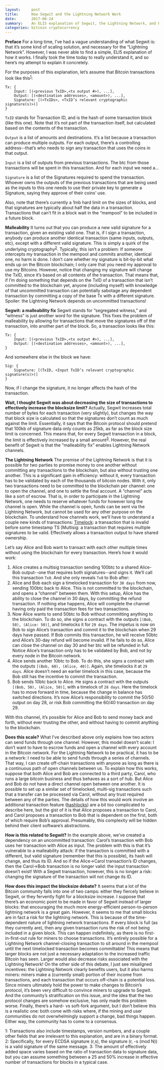 ```yaml
---
layout:     post
title:      How Segwit and the Lightning Network Work
date:       2017-06-24
summary:    An ELI5 explanation of Segwit, the Lightning Network, and how they are related
categories: bitcoin cryptocurrency
---
```


**Preface**
For a long time, I’ve had a vague understanding of what Segwit is: that it’s some kind of scaling solution, and necessary for the “Lightning Network”. However, I was never able to find a simple, ELI5 explanation of how it works. I finally took the time today to really understand it, and so here’s my attempt to explain it concretely.
 
For the purposes of this explanation, let’s assume that Bitcoin transactions look like this<sup>[1](#fn1)</sup>:
```
Tx: {
    Input: [(<previous TxID>,<tx output #>), ...],
    Output: [(<destination addresses>, <amount>), ...],
    Signature: [(<TxIDs>, <TxID’s relevant cryptographic signature(s)>)]
}
```

`TxID` stands for Transaction ID, and is the hash of some transaction block (like this one). Note that it’s not part of the transaction itself, but calculated based on the contents of the transaction.
 
`Output` is a list of amounts and destinations. It’s a list because a transaction can produce multiple outputs. For each output, there’s a controlling address--that’s who needs to sign any transaction that uses the coins in that output.
 
`Input` is a list of outputs from previous transactions. The btc from those transactions will be spent in this transaction. And for each input we need a...
 
`Signature` is a list of the Signatures required to spend the transaction. Whoever owns the outputs of the previous transactions that are being used as the inputs to this one needs to use their private key to generate a Signature, saying they approve of their coins’ use.
 
Also, note that there’s currently a 1mb hard limit on the sizes of blocks, and that signatures are typically about half the data in a transaction. Transactions that can’t fit in a block wait in the “mempool” to be included in a future block.
 
**Malleability**
It turns out that you can produce a new valid signature for a transaction, given an existing valid one. That is, if I sign a transaction, anybody can produce another identical transaction (same inputs, outputs, etc), except with a different valid signature. This is simply a quirk of the underlying cryptography<sup>[2](#fn2)</sup>.
Typically, this isn’t a problem: If someone intercepts my transaction in the mempool and commits another, identical one, no harm is done. I don’t care whether my signature is bit-by-bit what ends up on the Bitcoin blockchain; I only care that you need my approval to use my Bitcoins. 
However, notice that changing my signature will change the TxID, since it’s based on all contents of the transaction. That means that, if I’m doing something that depends on the TxID of a transaction that isn’t committed to the blockchain yet, anyone (including myself) with knowledge of that uncommitted transaction can potentially sabotage any dependent transaction by committing a copy of the base Tx with a different signature.
Spoiler: the Lightning Network depends on uncommitted transactions!

**Segwit: a malleability fix**
Segwit stands for “segregated witness,” and “witness” is just another word for the signature. This fixes the problem of malleability by allowing for transactions that move the signatures off of the transaction, into another part of the block. So, a transaction looks like this:
```
Tx: {
    Input: [(<previous TxID>,<tx output #>), ...],
    Output: [(<destination addresses>, <amount>), ...],
}
```
And somewhere else in the block we have:
```
Sig: {
    Signature: [(TxID, <Input TxID’s relevant cryptographic signature(s)>)]
}
```
Now, if I change the signature, it no longer affects the hash of the transaction.
 
**Wait, I thought Segwit was about decreasing the size of transactions to effectively increase the blocksize limit?**
Actually, Segwit increases total number of bytes for each transaction (very slightly), but changes the way that block size is calculated so that the signatures don’t count as much against the limit. Essentially, it says that the Bitcoin protocol should pretend that 100kb of signature data only counts as 25kb, as far as the block size limit is concerned. This means that, for every Segwit transaction in a block, the limit is effectively increased by a small amount<sup>[3](#fn3)</sup>.
However, the real benefit of Segwit is that the “malleability fix” enables Lightning Network channels.
 
**The Lightning Network**
The premise of the Lightning Network is that it is possible for two parties to promise money to one another without committing any transactions to the blockchain, but also without trusting one another. This is a significant gain in efficiency: without it, every transaction has to be validated by each of the thousands of bitcoin nodes. With it, only two transactions need to be committed to the blockchain per channel: one to open the channel, and one to settle the final account.
A “channel” acts like a sort of escrow. That is, in order to participate in the Lightning Network, one needs to reserve whatever funds for however long the channel is open. While the channel is open, funds can be sent via the Lightning Network, but cannot be used for any other purpose on the blockchain.
To understand how channels work, we’ll have to understand a couple new kinds of transactions:
[Timelock](https://en.bitcoin.it/wiki/Timelock): a transaction that is invalid before some timestamp TS
[Multisig: a transaction that requires multiple signatures to be valid. Effectively allows a transaction output to have shared ownership.
 
Let’s say Alice and Bob want to transact with each other multiple times without using the blockchain for every transaction. Here’s how it would work:
1. Alice creates a multisig transaction sending 100btc to a shared Alice-Bob output--one that requires both signatures--and signs it. We’ll call this transaction `Tx0`. And she only reveals `Tx0` to Bob after:
2. Alice and Bob each sign a timelocked transaction for `30 days` from now, sending 100btc back to Alice. This is not committed to the blockchain, and opens a “channel” between them.
With this setup, Alice has the ability to close the channel in 30 days, by committing the refund transaction. If nothing else happens, Alice will complete the channel having only paid the transaction fees for two transactions.
3. Now Alice wants to send 50btc to Bob without committing anything to the blockchain. To do so, she signs a contract with the outputs `[(Bob, 50), (Alice: 50)]`, and timelocks it for `29 days`.
The impetus is now on Bob to sign Alice’s transaction and commit it to the blockchain when 29 days have passed. 
If Bob commits this transaction, he will receive 50btc and Alice’s 30-day refund will become invalid. If he fails to do so, Alice can close the channel on day 30 and her btc will be refunded in full. Notice Alice’s transaction only has to be validated by Bob, and not by every node in the Bitcoin network.
4. Alice sends another 10btc to Bob. To do this, she signs a contract with the outputs `[(Bob, 60), (Alice, 40)]`. Again, she timelocks it at `29 days`.
Alice doesn’t need an earlier timelock in this case, because the Bob still has the incentive to commit the transaction.
5. Bob sends 10btc back to Alice. He signs a contract with the outputs `[(Bob, 50), (Alice, 50)]`, with a timelock of `28 days`.
Here the timelock has to move forward in time, because the change in balance has switched directions. It’s now Alice’s responsibility to commit the 50/50 output on day 28, or risk Bob committing the 60/40 transaction on day 29.
 
With this channel, it’s possible for Alice and Bob to send money back and forth, without ever trusting the other, and without having to commit anything to the blockchain.
 
**Does this scale?**
What I’ve described above only explains how two actors can send funds through one channel. However, this model doesn’t scale: I don’t want to have to escrow funds and open a channel with every account in the Bitcoin network.
For the Lightning Network to be practical, it has to be a network: I need to be able to send funds through a series of channels. That way, I can create off-chain transactions with anyone as long as there is a continuous path of open channels between us.
To explain how this works, suppose that both Alice and Bob are connected to a third party, Carol, who runs a large bitcoin business and thus behaves as a sort of hub. But Alice and Bob do not have a direct channel open between one another. It is possible to set up a similar set of timelocked, multi-sig transactions such that a transfer can be processed via Carol, without any trust required between any of the parties.
The details of how this would work involve an additional transaction feature ([hashlocks](https://en.bitcoin.it/wiki/Hashlock)) are a bit too complicated to describe here, but the gist of it is that Alice proposes a transaction to Carol, and Carol proposes a transaction to Bob that is dependent on the first, both of which require Bob’s approval. Presumably, this complexity will be hidden behind their client software’s abstractions.
 
**How is this related to Segwit?**
In the example above, we’ve created a dependency on an uncommitted transaction: Carol’s transaction with Bob uses her transaction with Alice as input. The problem with this is that it’s vulnerable to a malleability attack: if the transaction is committed with a different, but valid signature (remember that this is possible), its hash will change, and thus its ID. 
And so if the Alice->Carol transaction’s ID changes, then the Carol->Bob transaction is no longer valid: the input transaction doesn’t exist!
With a Segwit transaction, however, this is no longer a risk: changing the signature of the transaction will not change its ID.
 
**How does this impact the blocksize debate?**
It seems that a lot of the Bitcoin community falls into one of two camps: either they fiercely believe in Segwit, or they fervently fight for a blocksize increase.
I suppose that there’s an economic point to be made in favor of Segwit instead of larger blocks: that encouraging the much more energy-efficient person-to-person lightning network is a great gain. However, it seems to me that small blocks are in fact a risk for the lightning network.
This is because of the time-dependent nature of lightning network transactions. If every block is full (as they currently are), then any given transaction runs the risk of not being included in a given block. This can happen indefinitely, as there is no first-in-first-out rule for miners to choose transactions. It’s entirely possible for a Lightning Network channel-closing transaction to sit around in the mempool until the next timelocked transaction becomes committable!
This means that larger blocks are not just a necessary adaptation to the increased traffic Bitcoin has seen. Larger would also decrease risks associated with the Lightning Network!
On the other side of this debate, I just see misaligned incentives: the Lightning Network clearly benefits users, but it also harms miners: miners make a (currently small) portion of their income from transactions, and each transaction that occurs off-chain is a potential loss. Since miners ultimately hold the power to make changes to Bitcoin’s protocol, it’s been very difficult to convince miners to upgrade to Segwit. And the community’s stratification on this issue, and the idea that the two protocol changes are somehow exclusive, has only made this problem worse.
Finally, there’s a hard- vs soft-fork argument, but I don’t believe this is a realistic one: both come with risks where, if the mining and user communities do not overwhelmingly support a change, bad things happen. Either way, the community has to come to a consensus.
 
 
 
<a name="fn1">1</a>: Transactions also include timestamps, version numbers, and a couple other fields that are irrelevant to this explanation, and are in a binary format.
<a name="fn2">2</a>: Specifically, for every ECDSA signature (r,s), the signature (r, -s (mod N)) is a valid signature of the same message.
<a name="fn3">3</a>: The amount of effectively added space varies based on the ratio of transaction data to signature data, but you can assume something between a 25 and 50% increase in effective number of transactions for blocks in a typical case.
